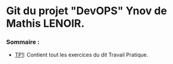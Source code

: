 # Git du projet "DevOPS" Ynov de Mathis LENOIR.

### Sommaire :
- [TP1](TP1/README.md): Contient tout les exercices du dit Travail Pratique.